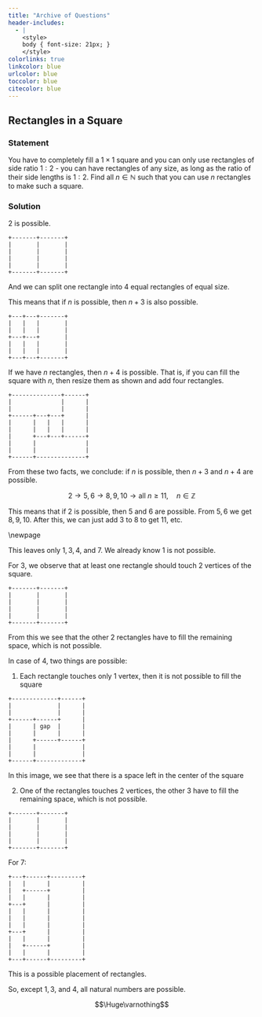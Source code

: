 ```yaml
---
title: "Archive of Questions"
header-includes:
  - |
    <style>
    body { font-size: 21px; }
    </style>
colorlinks: true
linkcolor: blue
urlcolor: blue
toccolor: blue
citecolor: blue
---
```


## Rectangles in a Square

### Statement

You have to completely fill a $1 \times 1$ square and you can only use rectangles of side ratio $1:2$ - you can have rectangles of any size, as long as the ratio of their side lengths is $1:2$. Find all $n \in\mathbb N$ such that you can use $n$ rectangles to make such a square.

### Solution

$2$ is possible.

```
+-------+-------+
|       |       |
|       |       |
|       |       |
|       |       |
+-------+-------+
```

And we can split one rectangle into $4$ equal rectangles of equal size.

This means that if $n$ is possible, then $n+3$ is also possible.

```
+---+---+-------+
|   |   |       |
|   |   |       |
+---+---+       |
|   |   |       |
|   |   |       |
+---+---+-------+
```

If we have $n$ rectangles, then $n+4$ is possible. That is, if you can fill the square with $n$, then resize them as shown and add four rectangles.

```
+--------------+------+
|              |      |
|              |      |
+------+---+---+      |
|      |   |   |      |
|      |   |   |      |
|      +---+---+------+
|      |              |
|      |              |
+------+--------------+
```

From these two facts, we conclude: if $n$ is possible, then $n+3$ and $n+4$ are possible.

$$2 \rightarrow 5,6 \rightarrow 8,9,10 \rightarrow \text{all } n \geq 11, \quad n \in \mathbb{Z}$$

This means that if $2$ is possible, then $5$ and $6$ are possible. From $5,6$ we get $8,9,10$. After this, we can just add $3$ to $8$ to get $11$, etc.

\newpage

This leaves only $1, 3, 4,$ and $7$. We already know $1$ is not possible.

For $3$, we observe that at least one rectangle should touch $2$ vertices of the square.

```
+-------+-------+
|       |       |
|       |       |
|       |       |
|       |       |
+-------+-------+
```

From this we see that the other $2$ rectangles have to fill the remaining space, which is not possible.

In case of $4$, two things are possible:

1) Each rectangle touches only $1$ vertex, then it is not possible to fill the square

```
+-------------+------+
|             |      |
|             |      |
+------+------+      |
|      | gap  |      |
|      |      |      |
|      +------+------+
|      |             |
|      |             |
+------+-------------+
```


In this image, we see that there is a space left in the center of the square

2) One of the rectangles touches $2$ vertices, the other $3$ have to fill the remaining space, which is not possible.

```
+-------+-------+
|       |       |
|       |       |
|       |       |
|       |       |
+-------+-------+
```

For $7$:

```
+---+------+---------+
|   |      |         |
|   +------+         |
|   |      |         |
+---+      |         |
|   |      |         |
|   |      |         |
|   |      |         |
+---+      |         |
|   |      |         |
|   +------+         |
|   |      |         |
+---+------+---------+
```

This is a possible placement of rectangles.

So, except $1, 3$, and $4$, all natural numbers are possible.


$$\Huge\varnothing$$

